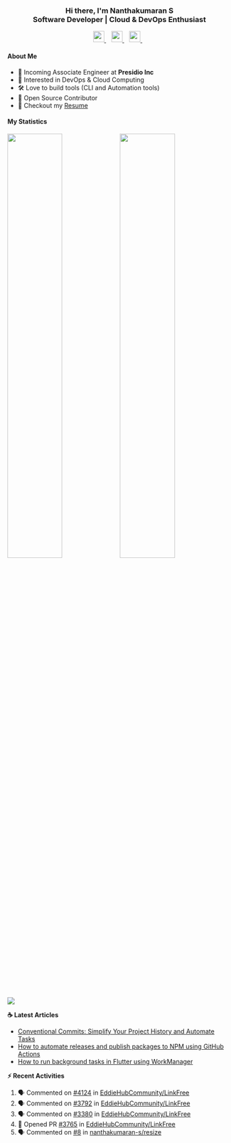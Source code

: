 <div align="center">
  <h3>
    Hi there, I'm Nanthakumaran S
    <br/>
    Software Developer | Cloud & DevOps Enthusiast
  </h3>
</div>

<p align='center'>
   <a href="https://www.nanthakumaran.com/">
    <img 
      height="25" 
      src="https://img.shields.io/badge/nanthakumaran.com-website-f55?style=for-the-badge"
      target="blank"
    >
  </a>
  &nbsp;&nbsp;
  <a href="https://www.linkedin.com/in/nanthakumaran-s/">
    <img 
      height="25" 
      src="https://img.shields.io/badge/nanthakumaran--s-Linkedin-0B65C2?style=for-the-badge"
      target="blank"
    >
  </a>
  &nbsp;&nbsp;
  <a href="https://twitter.com/nanthakumaran_/">
    <img 
      height="25" 
      src="https://img.shields.io/twitter/follow/nanthakumaran_?logo=twitter&style=for-the-badge&color=1DA1F2"
      target="blank"
    >
  </a>
  &nbsp;&nbsp;
</p>

#### About Me
- 🏢 Incoming Associate Engineer at **Presidio Inc**
- 🧐 Interested in DevOps & Cloud Computing
- 🛠️ Love to build tools (CLI and Automation tools)
- 📖 Open Source Contributor
- 📝 Checkout my [Resume](files/Resume.pdf)

#### My Statistics
<p>
  <img 
    width="49.5%" 
    src="https://github-readme-stats-git-masterrstaa-rickstaa.vercel.app/api?username=nanthakumaran-s&show_icons=true&hide_border=true&bg_color=0E1117&title_color=8b949e&text_color=8b949e&icon_color=26a641" 
  />
  <img 
    width="49.5%" 
    src="https://streak-stats.demolab.com/?user=nanthakumaran-s&hide_border=true&background=0E1117&ring=26a641&fire=26a641&currStreakNum=26a641&sideNums=26a641&currStreakLabel=8b949e&sideLabels=8b949e&dates=8b949e" 
  />
</p>
<img
  src="https://github-readme-activity-graph.cyclic.app/graph?username=nanthakumaran-s&custom_title=Nanthakumaran%20S%27s%20Contribution%20Graph&theme=github-compact&hide_border=true&area=true" 
/>

<p><b> ☕️ Latest Articles</b></p>

<!-- BLOG-POST-LIST:START -->
- [Conventional Commits: Simplify Your Project History and Automate Tasks](https://blog.nanthakumaran.com/conventional-commits-simplify-your-project-history-and-automate-tasks)
- [How to automate releases and publish packages to NPM using GitHub Actions](https://blog.nanthakumaran.com/how-to-automate-releases-and-publish-packages-to-npm-using-github-actions)
- [How to run background tasks in Flutter using WorkManager](https://nanthakumaran.medium.com/how-to-run-background-tasks-in-flutter-using-workmanager-579479f802c8?source=rss-153b47e3ff8c------2)
<!-- BLOG-POST-LIST:END -->


<p><b> ⚡️ Recent Activities</b></p>

<!--START_SECTION:activity-->
1. 🗣 Commented on [#4124](https://github.com/EddieHubCommunity/LinkFree/issues/4124) in [EddieHubCommunity/LinkFree](https://github.com/EddieHubCommunity/LinkFree)
2. 🗣 Commented on [#3792](https://github.com/EddieHubCommunity/LinkFree/issues/3792) in [EddieHubCommunity/LinkFree](https://github.com/EddieHubCommunity/LinkFree)
3. 🗣 Commented on [#3380](https://github.com/EddieHubCommunity/LinkFree/issues/3380) in [EddieHubCommunity/LinkFree](https://github.com/EddieHubCommunity/LinkFree)
4. 💪 Opened PR [#3765](https://github.com/EddieHubCommunity/LinkFree/pull/3765) in [EddieHubCommunity/LinkFree](https://github.com/EddieHubCommunity/LinkFree)
5. 🗣 Commented on [#8](https://github.com/nanthakumaran-s/resize/issues/8) in [nanthakumaran-s/resize](https://github.com/nanthakumaran-s/resize)
<!--END_SECTION:activity-->
